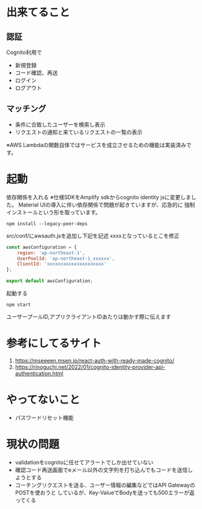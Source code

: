# 出来てること
## 認証
Cognito利用で
- 新規登録
- コード確認、再送
- ログイン
- ログアウト
## マッチング
- 条件に合致したユーザーを検索し表示
- リクエストの通知と来ているリクエストの一覧の表示

※AWS Lambdaの関数自体ではサービスを成立させるための機能は実装済みです。
# 起動
依存関係を入れる
※仕様SDKをAmplify sdkからcognito identity jsに変更しました。
Material UIの導入に伴い依存関係で問題が起きていますが、応急的に
強制インストールという形を取っています。

```
npm install --legacy-peer-deps 
```

src/conf/にawsauth.jsを追加し下記を記述
xxxxとなっているとこを修正

```js
const awsConfiguration = {
    region: 'ap-northeast-1',
    UserPoolId: 'ap-northeast-1_xxxxxx',
    ClientId: 'xxxxxxxxxxxxxxxxxxxxx'
};
  
export default awsConfiguration;
```

起動する

```
npm start
```

ユーザープールID,アプリクライアントIDあたりは動かす際に伝えます
# 参考にしてるサイト

1. https://mseeeen.msen.jp/react-auth-with-ready-made-cognito/
2. https://rinoguchi.net/2022/01/cognito-identity-provider-api-authentication.html

# やってないこと
- パスワードリセット機能

# 現状の問題
- validationをcognitoに任せてアラートでしか出せていない
- 確認コード再送画面でeメール以外の文字列を打ち込んでもコードを送信しようとする
- コーチングリクエストを送る、ユーザー情報の編集などではAPI GatewayのPOSTを使おうと
しているが、Key-ValueでBodyを送っても500エラーが返ってくる